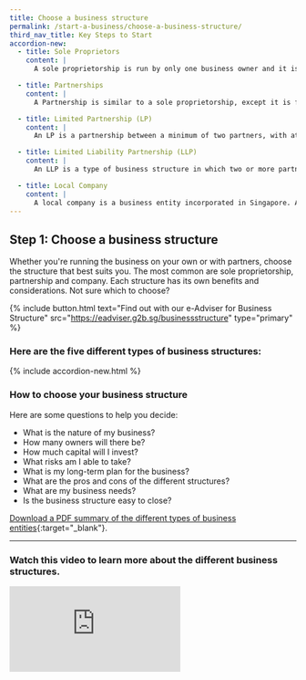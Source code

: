 ```yaml
---
title: Choose a business structure
permalink: /start-a-business/choose-a-business-structure/
third_nav_title: Key Steps to Start
accordion-new:
  - title: Sole Proprietors
    content: |
      A sole proprietorship is run by only one business owner and it is the simplest type of business structure. While a sole proprietor has complete control over the business and its operations, he is also personally responsible for all debts and legal actions against the business.

  - title: Partnerships
    content: |
      A Partnership is similar to a sole proprietorship, except it is formed by two or more partners (capped at 20).

  - title: Limited Partnership (LP)
    content: |
      An LP is a partnership between a minimum of two partners, with at least one general partner and one limited partner and does not have a separate legal entity from the partners. A general partner is responsible for the actions of the LP and is liable for all its debts and obligations. A limited partner is not liable for the LP's debts and obligations beyond his agreed contribution, provided he does not take part in the management of the business.

  - title: Limited Liability Partnership (LLP)
    content: |
      An LLP is a type of business structure in which two or more partners incorporate an entity separate from themselves. A partner of the LLP cannot be held personally liable for the actions of any other partners. Thus, every partner is personally responsible for any liabilities that arise from their own actions.

  - title: Local Company
    content: |
      A local company is a business entity incorporated in Singapore. A company has the right to own property, has perpetual succession and can sue or be sued in its own name. There are different types of companies. E.g: private company limited by shares, exempt private company, public company limited by shares and public company limited by guarantee. The most commonly chosen type in Singapore is the Private Limited Company.
---
```


## Step 1: Choose a business structure

Whether you're running the business on your own or with partners, choose the structure that best suits you. The most common are sole proprietorship, partnership and company. Each structure has its own benefits and considerations. Not sure which to choose?

{% include button.html text="Find out with our e-Adviser for Business Structure" src="https://eadviser.g2b.sg/businessstructure" type="primary" %}

### Here are the five different types of business structures:

{% include accordion-new.html %}

### How to choose your business structure

Here are some questions to help you decide:

- What is the nature of my business?
- How many owners will there be?
- How much capital will I invest?
- What risks am I able to take?
- What is my long-term plan for the business?
- What are the pros and cons of the different structures?
- What are my business needs?
- Is the business structure easy to close?

[Download a PDF summary of the different types of business entities](/images/start/Types_of_Business_Entities_Apr21.pdf){:target="_blank"}.

---

### Watch this video to learn more about the different business structures.

<div class="bp-youtube">
  <iframe src="https://www.youtube.com/embed/AUDy57BK-rU" frameborder="0" allow="autoplay; encrypted-media" allowfullscreen>  </iframe>
</div>
